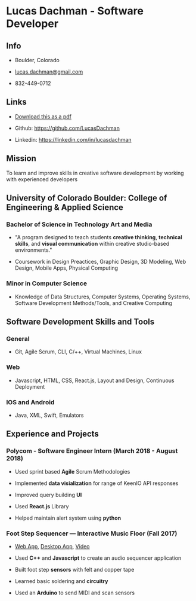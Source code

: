 # Lucas Dachman - Software Developer

## Info

* Boulder, Colorado

* lucas.dachman@gmail.com

* 832-449-0712

## Links

* [Download this as a pdf](https://github.com/LucasDachman/lucasdachman/raw/master/Lucas_Dachman_README-Resume.pdf)

* Github: <https://github.com/LucasDachman>

* Linkedin: <https://linkedin.com/in/lucasdachman>

## Mission

To learn and improve skills in creative software development by working with experienced developers

## University of Colorado Boulder: College of Engineering & Applied Science

### Bachelor of Science in Technology Art and Media

* "A program designed to teach students **creative thinking**, **technical skills**, and **visual communication** within creative studio-based environments."

* Coursework in Design Preactices, Graphic Design, 3D Modeling, Web Design, Mobile Apps, Physical Computing

### Minor in Computer Science

* Knowledge of Data Structures, Computer Systems, Operating Systems, Software Development Methods/Tools, and Creative Computing

## Software Development Skills and Tools

### General

* Git, Agile Scrum, CLI, C/++, Virtual Machines, Linux

### Web

* Javascript, HTML, CSS, React.js, Layout and Design, Continuous Deployment

### IOS and Android

* Java, XML, Swift, Emulators

## Experience and Projects

### Polycom - Software Engineer Intern (March 2018 - August 2018)

* Used sprint based **Agile** Scrum Methodologies

* Implemented **data visialization** for range of KeenIO API responses

* Improved query building **UI**

* Used **React.js** Library

* Helped maintain alert system using **python**

### Foot Step Sequencer — Interactive Music Floor (Fall 2017)

* [Web App](https://github.com/LucasDachman/Web-Sequencer), [Desktop App](https://github.com/LucasDachman/Sequencer), [Video](https://youtu.be/WRBsER6CLXo)

* Used **C++** and **Javascript** to create an audio sequencer application

* Built foot step **sensors** with felt and copper tape

* Learned basic soldering and **circuitry**

* Used an **Arduino** to send MIDI and scan sensors